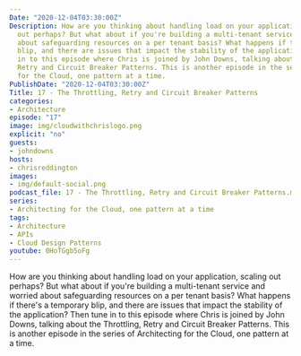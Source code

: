 ```yaml
---
Date: "2020-12-04T03:30:00Z"
Description: How are you thinking about handling load on your application, scaling
  out perhaps? But what about if you're building a multi-tenant service and worried
  about safeguarding resources on a per tenant basis? What happens if there's a temporary
  blip, and there are issues that impact the stability of the application? Then tune
  in to this episode where Chris is joined by John Downs, talking about the Throttling,
  Retry and Circuit Breaker Patterns. This is another episode in the series of Architecting
  for the Cloud, one pattern at a time.
PublishDate: "2020-12-04T03:30:00Z"
Title: 17 - The Throttling, Retry and Circuit Breaker Patterns
categories:
- Architecture
episode: "17"
image: img/cloudwithchrislogo.png
explicit: "no"
guests:
- johndowns
hosts:
- chrisreddington
images:
- img/default-social.png
podcast_file: 17 - The Throttling, Retry and Circuit Breaker Patterns.mp3
series:
- Architecting for the Cloud, one pattern at a time
tags:
- Architecture
- APIs
- Cloud Design Patterns
youtube: 0HoTGgb5oFg
---
```

How are you thinking about handling load on your application, scaling out perhaps? But what about if you're building a multi-tenant service and worried about safeguarding resources on a per tenant basis? What happens if there's a temporary blip, and there are issues that impact the stability of the application? Then tune in to this episode where Chris is joined by John Downs, talking about the Throttling, Retry and Circuit Breaker Patterns. This is another episode in the series of Architecting for the Cloud, one pattern at a time.
